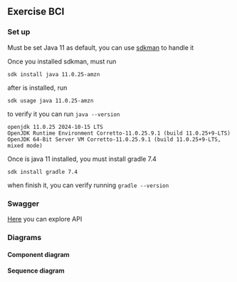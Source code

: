 ## Exercise BCI

### Set up

Must be set Java 11 as default, you can use [sdkman](https://sdkman.io/) to handle it

Once you installed sdkman, must run 

`sdk install java 11.0.25-amzn` 

after is installed, run

`sdk usage java 11.0.25-amzn`

to verify it you can run `java --version`

```
openjdk 11.0.25 2024-10-15 LTS
OpenJDK Runtime Environment Corretto-11.0.25.9.1 (build 11.0.25+9-LTS)
OpenJDK 64-Bit Server VM Corretto-11.0.25.9.1 (build 11.0.25+9-LTS, mixed mode)
```

Once is java 11 installed, you must install gradle 7.4

`sdk install gradle 7.4`

when finish it, you can verify running `gradle --version`

### Swagger

[Here](http://localhost:8080/api/swagger-ui.html) you can explore API

### Diagrams

#### Component diagram

#### Sequence diagram